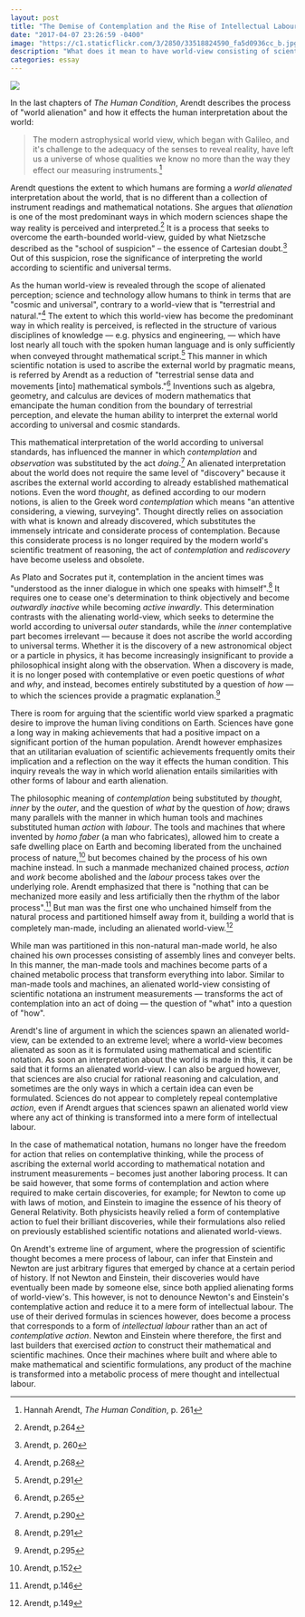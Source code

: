 ```yaml
---
layout: post
title: "The Demise of Contemplation and the Rise of Intellectual Labour"
date: "2017-04-07 23:26:59 -0400"
image: "https://c1.staticflickr.com/3/2850/33518824590_fa5d0936cc_b.jpg"
description: "What does it mean to have world-view consisting of scientific notations and instrument measurements"
categories: essay
---
```


![](https://c1.staticflickr.com/3/2850/33518824590_fa5d0936cc_b.jpg)

In the last chapters of *The Human Condition*, Arendt describes the process of "world alienation" and how it effects the human interpretation about the world:

> The modern astrophysical world view, which began with Galileo, and it's challenge to the adequacy of the senses to reveal reality, have left us a universe of whose qualities we know no more than the way they effect our measuring instruments.[^10db5f0c]

Arendt questions the extent to which humans are forming a *world alienated* interpretation about the world, that is no different than a collection of instrument readings and mathematical notations. She argues that *alienation* is one of the most predominant ways in which modern sciences shape the way reality is perceived and interpreted.[^c2f10daf] It is a process that seeks to overcome the earth-bounded world-view, guided by what Nietzsche described as the "school of suspicion" – the essence of Cartesian doubt.[^6cdc8629] Out of this suspicion, rose the significance of interpreting the world according to scientific and universal terms.

As the human world-view is revealed through the scope of alienated perception; science and technology allow humans to think in terms that are "cosmic and universal", contrary to a world-view that is "terrestrial and natural."[^d2c33aab] The extent to which this world-view has become the predominant way in which reality is perceived, is reflected in the structure of various disciplines of knowledge — e.g. physics and engineering, — which have lost nearly all touch with the spoken human language and is only sufficiently when conveyed throught mathematical script.[^10db5f1c] This manner in which scientific notation is used to ascribe the external world by pragmatic means, is referred by Arendt as a reduction of "terrestrial sense data and movements [into] mathematical symbols."[^244cba7e] Inventions such as algebra, geometry, and calculus are devices of modern mathematics that emancipate the human condition from the boundary of terrestrial perception, and elevate the human ability to interpret the external world according to universal and cosmic standards.

This mathematical interpretation of the world according to universal standards, has influenced the manner in which *contemplation* and *observation* was substituted by the act *doing*.[^bad2a1b8] An alienated interpretation about the world does not require the same level of "discovery" because it ascribes the external world according to already established mathematical notions. Even the word *thought*, as defined according to our modern notions, is alien to the Greek word *contemplation* which means "an attentive considering, a viewing, surveying". Thought directly relies on association with what is known and already discovered, which substitutes the immensely intricate and considerate process of contemplation. Because this considerate process is no longer required by the modern world's scientific treatment of reasoning, the act of *contemplation* and *rediscovery* have become useless and obsolete.

As Plato and Socrates put it, contemplation in the ancient times was "understood as the inner dialogue in which one speaks with himself".[^4bd4172f] It requires one to cease one's determination to think objectively and become *outwardly inactive* while becoming *active inwardly*. This determination contrasts with the alienating world-view, which seeks to determine the world according to universal *outer* standards, while the *inner* contemplative part becomes irrelevant — because it does not ascribe the world according to universal terms. Whether it is the discovery of a new astronomical object or a particle in physics, it has become increasingly insignificant to provide a philosophical insight along with the observation. When a discovery is made, it is no longer posed with contemplative or even poetic questions of *what* and *why*, and instead, becomes entirely substituted by a question of *how* — to which the sciences provide a pragmatic explanation.[^b83ed4e9]

There is room for arguing that the scientific world view sparked a pragmatic desire to improve the human living conditions on Earth. Sciences have gone a long way in making achievements that had a positive impact on a significant portion of the human population. Arendt however emphasizes that an utilitarian evaluation of scientific achievements frequently omits their implication and a reflection on the way it effects the human condition. This inquiry reveals the way in which world alienation entails similarities with other forms of labour and earth alienation.

The philosophic meaning of *contemplation* being substituted by *thought*, *inner* by the *outer*, and the question of *what* by the question of *how*; draws many parallels with the manner in which human tools and machines substituted human *action* with *labour*. The tools and machines that where invented by *homo faber* (a man who fabricates), allowed him to create a safe dwelling place on Earth and becoming liberated from the unchained process of nature,[^a6318c24] but becomes chained by the process of his own machine instead. In such a manmade mechanized chained process, *action* and *work* become abolished and the *labour* process takes over the underlying role. Arendt emphasized that there is "nothing that can be mechanized more easily and less artificially then the rhythm of the labor process".[^a6753182] But man was the first one who unchained himself from the natural process and partitioned himself away from it, building a world that is completely man-made, including an alienated world-view.[^2bbc6fac]

While man was partitioned in this non-natural man-made world, he also chained his own processes consisting of assembly lines and conveyer belts. In this manner, the man-made tools and machines become parts of a chained metabolic process that transform everything into labor. Similar to man-made tools and machines, an alienated world-view consisting of scientific notationa an instrument measurements — transforms the act of contemplation into an act of doing — the question of "what" into a question of "how".

Arendt's line of argument in which the sciences spawn an alienated world-view, can be extended to an extreme level; where a world-view becomes alienated as soon as it is formulated using mathematical and scientific notation. As soon an interpretation about the world is made in this, it can be said that it forms an alienated world-view. I can also be argued however, that sciences are also crucial for rational reasoning and calculation, and sometimes are the only ways in which a certain idea can even be formulated. Sciences do not appear to completely repeal contemplative *action*, even if Arendt argues that sciences spawn an alienated world view where any act of thinking is transformed into a mere form of intellectual labour.

In the case of mathematical notation, humans no longer have the freedom for action that relies on contemplative thinking, while the process of ascribing the external world according to mathematical notation and instrument measurements – becomes just another laboring process. It can be said however, that some forms of contemplation and action where required to make certain discoveries, for example; for Newton to come up with laws of motion, and Einstein to imagine the essence of his theory of General Relativity. Both physicists heavily relied a form of contemplative action to fuel their brilliant discoveries, while their formulations also relied on previously established scientific notations and alienated world-views.

On Arendt's extreme line of argument, where the progression of scientific thought becomes a mere process of labour, can infer that Einstein and Newton are just arbitrary figures that emerged by chance at a certain period of history. If not Newton and Einstein, their discoveries would have eventually been made by someone else, since both applied alienating forms of world-view's. This however, is not to denounce Newton's and Einstein's contemplative action and reduce it to a mere form of intellectual labour. The use of their derived formulas in sciences however, does become a process that corresponds to a form of *intellectual labour* rather than an act of *contemplative action*. Newton and Einstein where therefore, the first and last builders that exercised *action* to construct their mathematical and scientific machines. Once their machines where built and where able to make mathematical and scientific formulations, any product of the machine is transformed into a metabolic process of mere thought and intellectual labour.

<!-- ~~Or more so, contemplation is no longer even possible since the only way humans think about these discoveries is through symbols and mathematical notations. Nothing new is discovered because even if something is revealed, it is constrained by mathematical notation. Scientific advancements are increasingly reliant on the manufacturing of tools and instruments. The product of human fabrication is the main driver of technological advancements, which in turn is the driver of scientific discoveries, and which in turn is the driver of how we think and perceive the world.~~ -->

[^10db5f0c]: Hannah Arendt, *The Human Condition*, p. 261
[^d2c33aab]: Arendt, p.268
[^c2f10daf]: Arendt, p.264
[^244cba7e]: Arendt, p.265
[^4bd4172f]: Arendt, p.291
[^bad2a1b8]: Arendt, p.290
[^b83ed4e9]: Arendt, p.295
[^8fc48ca7]: Arendt, p.296
[^9b452d98]: Arendt, sec.42
[^e0976831]: Arendt, p.303
[^10db5f1c]: Arendt, p.291
[^712b0164]: Arendt, p.313 footnote
[^f3bd9ae0]: Arendt, p.313
[^b16d28c8]: Arendt, p.307
[^cfa90862]: Arendt, p.305
[^6cdc8629]: Arendt, p. 260
[^a6753182]: Arendt, p.146
[^a6318c24]: Arendt, p.152
[^2bbc6fac]: Arendt, p.149
